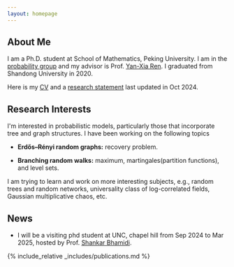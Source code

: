 ```yaml
---
layout: homepage
---
```


## About Me
I am a Ph.D. student at School of Mathematics, Peking University. I am in the [probability group](https://pkuprobability.com) and my advisor is Prof. [Yan-Xia Ren](https://www.math.pku.edu.cn/teachers/renyx/indexE.htm). I graduated from Shandong University in 2020. 

Here is my [CV](assets/files/CV_Heng_Ma.pdf) and a [research statement](assets/files/ResearchStatement_HengMa.pdf) last updated in Oct 2024. 

## Research Interests

I'm interested in probabilistic models, particularly those that incorporate tree and graph structures. I have been working on the following topics 

- **Erdős–Rényi random graphs:** recovery problem.

- **Branching random walks:** maximum, martingales(partition functions), and level sets.

I am trying to learn and work on more interesting subjects, e.g., random trees and random networks, universality class of log-correlated fields, Gaussian multiplicative chaos, etc.

## News
- I will be a visiting phd student at UNC, chapel hill from Sep 2024 to Mar 2025, hosted by Prof. [Shankar Bhamidi](https://shankarbhamidi.web.unc.edu). 

 {% include_relative _includes/publications.md %}


